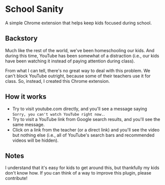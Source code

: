 # School Sanity

A simple Chrome extension that helps keep kids focused during school.

## Backstory

Much like the rest of the world, we've been homeschooling our kids. And during this time, YouTube has been somewhat of a distraction (i.e., our kids have been watching it instead of paying attention during class).

From what I can tell, there's no great way to deal with this problem. We can't block YouTube outright, because some of their teachers use it for class. So, instead, I created this Chrome extension.

## How it works

- Try to visit youtube.com directly, and you'll see a message saying `Sorry, you can't watch YouTube right now.`.
- Try to visit a YouTube link from Google search results, and you'll see the same message.
- Click on a link from the teacher (or a direct link) and you'll see the video but nothing else (i.e., all of YouTube's search bars and recommended videos will be hidden).

## Notes

I understand that it's easy for kids to get around this, but thankfully my kids don't know how. If you can think of a way to improve this plugin, please contribute!
